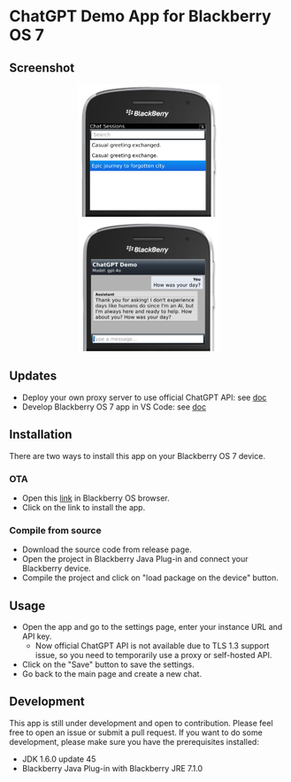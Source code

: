 # ChatGPT Demo App for Blackberry OS 7

## Screenshot
<div align="center">
  <img src="./screenshots/screenshot-main.png" height=240 alt="Chat with LLM">
  <img src="./screenshots/screenshot-chat.png" height=240 alt="Main screen">
</div>

## Updates

- Deploy your own proxy server to use official ChatGPT API: see [doc](https://github.com/slashbade/ChatGPTDemo/blob/main/docs/Dev/Deploy%20your%20proxy%20server.md)
- Develop Blackberry OS 7 app in VS Code: see [doc](https://github.com/slashbade/ChatGPTDemo/blob/main/docs/Dev/Deploy%20your%20proxy%20server.md)

## Installation

There are two ways to install this app on your Blackberry OS 7 device.

### OTA

- Open this [link](http://bbchatgpt.slashblade.top/) in Blackberry OS browser.
- Click on the link to install the app.

### Compile from source

- Download the source code from release page.
- Open the project in Blackberry Java Plug-in and connect your Blackberry device.
- Compile the project and click on "load package on the device" button.

## Usage

- Open the app and go to the settings page, enter your instance URL and API key.
    - Now official ChatGPT API is not available due to TLS 1.3 support issue, so you need to temporarily use a proxy or self-hosted API.
- Click on the "Save" button to save the settings.
- Go back to the main page and create a new chat.

## Development

This app is still under development and open to contribution. Please feel free to open an issue or submit a pull request. If you want to do some development, please make sure you have the prerequisites installed:

- JDK 1.6.0 update 45
- Blackberry Java Plug-in with Blackberry JRE 7.1.0
